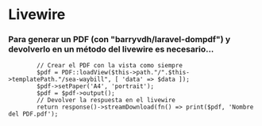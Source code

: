 # Livewire
### Para generar un PDF (con "barryvdh/laravel-dompdf") y devolverlo en un método del livewire es necesario...
            // Crear el PDF con la vista como siempre
            $pdf = PDF::loadView($this->path."/".$this->templatePath."/sea-waybill", [ 'data' => $data ]);
            $pdf->setPaper('A4', 'portrait');
            $pdf = $pdf->output();
            // Devolver la respuesta en el livewire
            return response()->streamDownload(fn() => print($pdf, 'Nombre del PDF.pdf');
